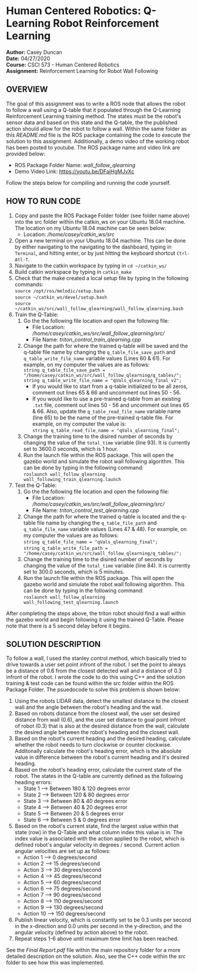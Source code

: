 <h1>Human Centered Robotics: Q-Learning Robot Reinforcement Learning</h1>

**Author:** Casey Duncan <br />
**Date:** 04/27/2020 <br />
**Course:** CSCI 573 - Human Centered Robotics <br />
**Assignment:** Reinforcement Learning for Robot Wall Following <br />

<h2>OVERVIEW</h2>

The goal of this assignment was to write a ROS node that allows the robot to follow a wall using a Q-table that it populated through the Q-Learning Reinforcement Learning training method. The states must be the robot's sensor data and based on this state and the Q-table, the the published action should allow for the robot to follow a wall. Within the same folder as this *README.md* file is the ROS package containing the code to execute the solution to this assignment. Additionally, a demo video of the working robot has been posted to youtube. The ROS package name and video link are provided below:
- ROS Package Folder Name: *wall_follow_qlearning* <br />
- Demo Video Link: https://youtu.be/DFaiHgMJvXc

Follow the steps below for compiling and running the code yourself.


<h2>HOW TO RUN CODE</h2>

1. Copy and paste the ROS Package Folder folder (see folder name above) into the src folder within the catkin_ws on your Ubuntu 18.04 machine. The location on my Ubuntu 18.04 machine can be seen below:
    - Location: */home/casey/catkin_ws/src* <br />
2. Open a new terminal on your Ubuntu 18.04 machine. This can be done by either navigating to the navigating to the dashboard, typing in `Terminal`, and hitting enter, or by just hitting the keyboard shortcut `Ctrl-Atl-T`.
3. Navigate to the catkin workspace by typing in `cd ~/catkin_ws/`
4. Build catkin workspace by typing in `catkin_make`
5. Check that the make created a local setup file by typing in the following commands:<br />
	`source /opt/ros/melodic/setup.bash`<br />
	`source ~/catkin_ws/devel/setup.bash`<br />
	`source ~/catkin_ws/src/wall_follow_qlearning/wall_follow_qlearning.bash`
6. Train the Q-Table:
	1. Go the the following file location and open the following file:
	    - File Location: */home/casey/catkin_ws/src/wall_follow_qlearning/src/* <br />
	    - File Name: *triton_control_train_qlearning.cpp* <br />
	2. Change the path for where the trained q-table will be saved and the q-table file name by changing the `q_table_file_save_path` and `q_table_write_file_name` variable values (Lines 60 & 61). For example, on my computer the values are as follows:<br />
	    `string q_table_file_save_path = "/home/casey/catkin_ws/src/wall_follow_qlearning/q_tables/";`<br />
	    `string q_table_write_file_name = "qVals_qlearning_final_v2";`
	    - If you would like to start from a q-table initialized to be all zeros, comment out lines 65 & 66 and uncomment out lines 50 - 56. 
	    - If you would like to use a pre-trained q-table from an existing `.txt` file, comment out lines 50 - 56 and uncomment out lines 65 & 66. Also, update the `q_table_read_file_name` variable name (line 65) to be the name of the pre-trained q-table file. For example, on my computer the value is: <br />
			`string q_table_read_file_name = "qVals_qlearning_final";`
	3. Change the training time to the disired number of seconds by changing the value of the `total_time` variable (line 93). It is currently set to 3600.0 seconds, which is 1 hour.
	4. Run the launch file within the ROS package. This will open the gazebo world and simulate the robot wall following algorithm. This can be done by typing in the following command:<br />
		`roslaunch wall_follow_qlearning wall_following_train_qlearning.launch`
7. Test the Q-Table:
	1. Go the the following file location and open the following file:
	    - File Location: */home/casey/catkin_ws/src/wall_follow_qlearning/src/* <br />
	    - File Name: *triton_control_test_qlearning.cpp* <br />
	2. Change the path for where the trained q-table is located and the q-table file name by changing the `q_table_file_path` and `q_table_file_name` variable values (Lines 47 & 48). For example, on my computer the values are as follows:<br />
	    `string q_table_file_name = "qVals_qlearning_final";`<br />
	    `string q_table_write_file_path = "/home/casey/catkin_ws/src/wall_follow_qlearning/q_tables/";`
	3. Change the training time to the disired number of seconds by changing the value of the `total_time` variable (line 84). It is currently set to 300.0 seconds, which is 5 minutes.
	4. Run the launch file within the ROS package. This will open the gazebo world and simulate the robot wall following algorithm. This can be done by typing in the following command:<br />
		`roslaunch wall_follow_qlearning wall_following_test_qlearning.launch`

After completing the steps above, the triton robot should find a wall within the gazebo world and begin following it using the trained Q-Table. Please note that there is a 5 second delay before it begins.


<h2>SOLUTION DESCRIPTION</h2>

To follow a wall, I used the stanley control method, which basically tried to drive towards a user set point infront of the robot. I set the point to always be a distance of 0.6 from the closest detected wall and a distance of 0.3 infront of the robot. I wrote the code to do this using C++ and the solution training & test code can be found within the src folder within the ROS Package Folder. The psuedocode to solve this problem is shown below:

1. Using the robots LIDAR data, detect the smallest distance to the closest wall and the angle between the robot's heading and the wall.
2. Based on robots distance from the closest wall, the user set desired distance from wall (0.6), and the user set distance to goal point infront of robot (0.3) that is also at the desired distance from the wall, calculate the desired angle between the robot's heading and the closest wall.
3. Based on the robot's current heading and the desired heading, calculate whether the robot needs to turn clockwise or counter clockwise. Additonally calculate the robot's heading error, which is the absolute value in difference between the robot's current heading and it's desired heading.
4. Based on the robot's heading error, calculate the current state of the robot. The states in the Q-table are currently defined as the following heading errors:
	- State 1 --> Between 180 & 120 degrees error
	- State 2 --> Between 120 &  80 degrees error
	- State 3 --> Between  80 &  40 degrees error
	- State 4 --> Between  40 &  20 degrees error
	- State 5 --> Between  20 &   5 degrees error
	- State 6 --> Between   5 &   0 degrees error
5. Based on the robot's current state, find the largest value within that state (row) in the Q-Table and what column index this value is in. The index value is associated with the action applied to the robot, which is defined robot's angular velocity in degrees / second. Current action angular velocities are set up as follows:
	- Action  1 -->   0 degrees/second
	- Action  2 -->  15 degrees/second
	- Action  3 -->  30 degrees/second
	- Action  4 -->  45 degrees/second
	- Action  5 -->  60 degrees/second
	- Action  6 -->  75 degrees/second
	- Action  7 -->  90 degrees/second
	- Action  8 --> 110 degrees/second
	- Action  9 --> 130 degrees/second
	- Action 10 --> 150 degrees/second
6. Publish linear velocity, which is constantly set to be 0.3 units per second in the x-direction and 0.0 units per second in the y-direction, and the angular velocity (defined by action above) to the robot.
7. Repeat steps 1-6 above until maximum time limit has been reached.

See the *Final Report.pdf* file within the main repository folder for a more detailed description on the solution. Also, see the C++ code within the *src* folder to see how this was implemented. 

